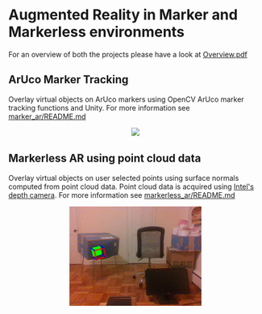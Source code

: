 # Augmented Reality in Marker and Markerless environments

For an overview of both the projects please have a look at [Overview.pdf](Overview.pdf)

## ArUco Marker Tracking

Overlay virtual objects on ArUco markers using OpenCV ArUco marker tracking functions and Unity. For more information see [marker_ar/README.md](marker_ar/README.md)

<p align="center">
  <img src="images/aruco_man.gif"/>
</p>
<!-- ![Marker - Man animation](images/aruco_man.gif) -->

## Markerless AR using point cloud data

Overlay virtual objects on user selected points using surface normals computed from point cloud data. Point cloud data is acquired using [Intel's depth camera](https://www.intel.com/content/www/us/en/architecture-and-technology/realsense-overview.html). For more information see [markerless_ar/README.md](markerless_ar/README.md)

<p align="center">
  <img src="images/markerless.png"/>
</p>
<!-- ![Markerless](images/markerless.png) -->